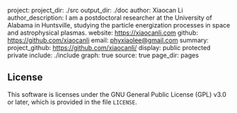 project: 
project_dir: ./src
output_dir: ./doc
author: Xiaocan Li
author_description: I am a postdoctoral researcher at the University of Alabama
in Huntsville, studying the particle energization processes in space and
astrophysical plasmas.
website: https://xiaocanli.com
github: https://github.com/xiaocanli
email: phyxiaolee@gmail.com
summary: 
project_github: https://github.com/xiaocanli/
display: public
         protected
         private
include: ./include
graph: true
source: true
page_dir: pages



## License
This software is licenses under the GNU General Public License (GPL)
v3.0 or later, which is provided in the file `LICENSE`.

